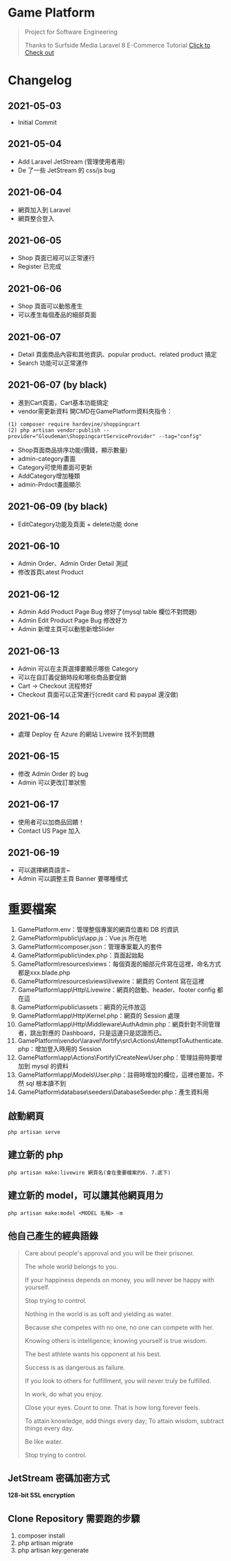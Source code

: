 # Game Platform
> Project for Software Engineering
> 
> Thanks to Surfside Media Laravel 8 E-Commerce Tutorial
> [Click to Check out](https://www.youtube.com/playlist?list=PLz_YkiqIHesvPtvLl2Wz5FtuW44dBt199)

# Changelog

## 2021-05-03

- Initial Commit

## 2021-05-04

- Add Laravel JetStream (管理使用者用)
- De 了一些 JetStream 的 css/js bug

## 2021-06-04
- 網頁加入到 Laravel
- 網頁整合登入

## 2021-06-05
- Shop 頁面已經可以正常運行
- Register 已完成

## 2021-06-06
- Shop 頁面可以動態產生
- 可以產生每個產品的細部頁面

## 2021-06-07
- Detail 頁面商品內容和其他資訊、popular product、related product 搞定
- Search 功能可以正常運作

## 2021-06-07 (by black)
- 進到Cart頁面，Cart基本功能搞定
- vendor需更新資料 開CMD在GamePlatform資料夾指令：
```
(1) composer require hardevine/shoppingcart
(2) php artisan vendor:publish --provider="Gloudeman\ShoppingcartServiceProvider" --tag="config"

```

- Shop頁面商品排序功能(價錢，顯示數量)
- admin-category畫面
- Category可使用畫面可更新
- AddCategory增加種類
- admin-Prdoct畫面顯示

## 2021-06-09 (by black)
- EditCategory功能及頁面 + delete功能 done

## 2021-06-10
- Admin Order、Admin Order Detail 測試
- 修改首頁Latest Product

## 2021-06-12
- Admin Add Product Page Bug 修好了(mysql table 欄位不對問題)
- Admin Edit Product Page Bug 修改好ㄌ
- Admin 新增主頁可以動態新增Slider

## 2021-06-13
- Admin 可以在主頁選擇要顯示哪些 Category
- 可以在自訂義促銷時段和哪些商品要促銷
- Cart -> Checkout 流程修好
- Checkout 頁面可以正常運行(credit card 和 paypal 還沒做)

## 2021-06-14
- 處理 Deploy 在 Azure 的網站 Livewire 找不到問題

## 2021-06-15
- 修改 Admin Order 的 bug
- Admin 可以更改訂單狀態

## 2021-06-17
- 使用者可以加商品回饋！
- Contact US Page 加入

## 2021-06-19
- 可以選擇網頁語言~
- Admin 可以調整主頁 Banner 要哪種樣式



# 重要檔案
1. GamePlatform\.env：管理整個專案的網頁位置和 DB 的資訊
2. GamePlatform\public\js\app.js：Vue.js 所在地
3. GamePlatform\composer.json：管理專案載入的套件
4. GamePlatform\public\index.php：頁面起始點
5. GamePlatform\resources\views：每個頁面的細部元件寫在這裡，命名方式都是xxx.blade.php
6. GamePlatform\resources\views\livewire：網頁的 Content 寫在這裡
7. GamePlatform\app\Http\Livewire：網頁的啟動、header、footer config 都在這
8. GamePlatform\public\assets：網頁的元件放這
9. GamePlatform\app\Http\Kernel.php：網頁的 Session 處理
10. GamePlatform\app\Http\Middleware\AuthAdmin.php：網頁針對不同管理者，跳出對應的 Dashboard，只是這邊只是認證而已。
11. GamePlatform\vendor\laravel\fortify\src\Actions\AttemptToAuthenticate.php：增加登入時用的 Session
12. GamePlatform\app\Actions\Fortify\CreateNewUser.php：管理註冊時要增加到 mysql 的資料
13. GamePlatform\app\Models\User.php：註冊時增加的欄位，這裡也要加，不然 sql 根本讀不到
14. GamePlatform\database\seeders\DatabaseSeeder.php：產生資料用

## 啟動網頁
```
php artisan serve
```

## 建立新的 php
```
php artisan make:livewire 網頁名(會在重要檔案的6. 7.底下)
```

## 建立新的 model，可以讓其他網頁用ㄉ
```
php artisan make:model <MODEL 名稱> -m
```

## 他自己產生的經典語錄
> Care about people's approval and you will be their prisoner.
> 
> The whole world belongs to you.
> 
> If your happiness depends on money, you will never be happy with yourself.
> 
> Stop trying to control.
> 
> Nothing in the world is as soft and yielding as water.
> 
> Because she competes with no one, no one can compete with her.
> 
> Knowing others is intelligence; knowing yourself is true wisdom.
> 
> The best athlete wants his opponent at his best.
> 
> Success is as dangerous as failure.
> 
> If you look to others for fulfillment, you will never truly be fulfilled.
> 
> In work, do what you enjoy.
> 
> Close your eyes. Count to one. That is how long forever feels.
> 
> To attain knowledge, add things every day; To attain wisdom, subtract things every day.
> 
> Be like water.
> 
> Stop trying to control.
> 


## JetStream 密碼加密方式
**128-bit SSL encryption**

## Clone Repository 需要跑的步驟
1. composer install
2. php artisan migrate
3. php artisan key:generate